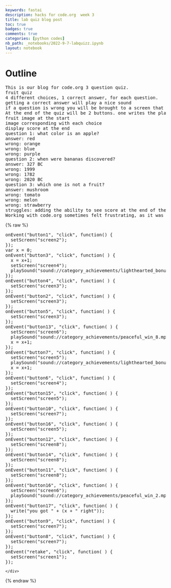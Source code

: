 ```yaml
---
keywords: fastai
description: hacks for code.org  week 3
title: lab quiz blog post
toc: true 
badges: true
comments: true
categories: [python codes]
nb_path: _notebooks/2022-9-7-labquizz.ipynb
layout: notebook
---
```


<!--
#################################################
### THIS FILE WAS AUTOGENERATED! DO NOT EDIT! ###
#################################################
# file to edit: _notebooks/2022-9-7-labquizz.ipynb
-->

<div class="container" id="notebook-container">
        
<div class="cell border-box-sizing text_cell rendered"><div class="inner_cell">
<div class="text_cell_render border-box-sizing rendered_html">
<h1 id="Outline">Outline<a class="anchor-link" href="#Outline"> </a></h1><pre>
This is our blog for code.org 3 question quiz. 
fruit quiz
4 different choices, 1 correct answer, for each question.
getting a correct answer will play a nice sound
if a question is wrong you will be brought to a screen that tells you that your wrong, and can move on to the next question.
At the end of the quiz will be 2 buttons. one writes the player's score, and the other allows the player to retake the quiz.
fruit image at the start
image corresponding with each choice
display score at the end
question 1: what color is an apple? 
answer: red
wrong: orange
wrong: blue 
wrong: purple
question 2: when were bananas discovered?
answer: 327 BC
wrong: 1999
wrong: 1782
wrong: 2020 BC
question 3: which one is not a fruit?
answer: mushroom
wrong: tomato
wrong: melon
wrong: strawberry
struggles: adding the ability to see score at the end of the quiz was challenging, as we hadn't worked with javascript before and were confused by what to do, but eventually got it with a variable that adds onto itself each time the correct answer is selected.
Working with code.org sometimes felt frustrating, as it was sometimes slower to use blocks than to type out code, but it is useful for learning javascript, as it gives us everything we need to start with. no need to look up things. 
</pre>
</div>
</div>
</div>
    {% raw %}
    
<div class="cell border-box-sizing code_cell rendered">
<div class="input">

<div class="inner_cell">
    <div class="input_area">
<div class=" highlight hl-python"><pre><span></span><span class="n">onEvent</span><span class="p">(</span><span class="s2">&quot;button1&quot;</span><span class="p">,</span> <span class="s2">&quot;click&quot;</span><span class="p">,</span> <span class="n">function</span><span class="p">()</span> <span class="p">{</span>
  <span class="n">setScreen</span><span class="p">(</span><span class="s2">&quot;screen2&quot;</span><span class="p">);</span>
<span class="p">});</span>
<span class="n">var</span> <span class="n">x</span> <span class="o">=</span> <span class="mi">0</span><span class="p">;</span>
<span class="n">onEvent</span><span class="p">(</span><span class="s2">&quot;button3&quot;</span><span class="p">,</span> <span class="s2">&quot;click&quot;</span><span class="p">,</span> <span class="n">function</span><span class="p">(</span> <span class="p">)</span> <span class="p">{</span>
  <span class="n">x</span> <span class="o">=</span> <span class="n">x</span><span class="o">+</span><span class="mi">1</span><span class="p">;</span>
  <span class="n">setScreen</span><span class="p">(</span><span class="s2">&quot;screen4&quot;</span><span class="p">);</span>
  <span class="n">playSound</span><span class="p">(</span><span class="s2">&quot;sound://category_achievements/lighthearted_bonus_objective_1.mp3&quot;</span><span class="p">);</span>
<span class="p">});</span>
<span class="n">onEvent</span><span class="p">(</span><span class="s2">&quot;button4&quot;</span><span class="p">,</span> <span class="s2">&quot;click&quot;</span><span class="p">,</span> <span class="n">function</span><span class="p">(</span> <span class="p">)</span> <span class="p">{</span>
  <span class="n">setScreen</span><span class="p">(</span><span class="s2">&quot;screen3&quot;</span><span class="p">);</span>
<span class="p">});</span>
<span class="n">onEvent</span><span class="p">(</span><span class="s2">&quot;button2&quot;</span><span class="p">,</span> <span class="s2">&quot;click&quot;</span><span class="p">,</span> <span class="n">function</span><span class="p">(</span> <span class="p">)</span> <span class="p">{</span>
  <span class="n">setScreen</span><span class="p">(</span><span class="s2">&quot;screen3&quot;</span><span class="p">);</span>
<span class="p">});</span>
<span class="n">onEvent</span><span class="p">(</span><span class="s2">&quot;button5&quot;</span><span class="p">,</span> <span class="s2">&quot;click&quot;</span><span class="p">,</span> <span class="n">function</span><span class="p">(</span> <span class="p">)</span> <span class="p">{</span>
  <span class="n">setScreen</span><span class="p">(</span><span class="s2">&quot;screen3&quot;</span><span class="p">);</span>
<span class="p">});</span>
<span class="n">onEvent</span><span class="p">(</span><span class="s2">&quot;button13&quot;</span><span class="p">,</span> <span class="s2">&quot;click&quot;</span><span class="p">,</span> <span class="n">function</span><span class="p">(</span> <span class="p">)</span> <span class="p">{</span>
  <span class="n">setScreen</span><span class="p">(</span><span class="s2">&quot;screen6&quot;</span><span class="p">);</span>
  <span class="n">playSound</span><span class="p">(</span><span class="s2">&quot;sound://category_achievements/peaceful_win_8.mp3&quot;</span><span class="p">);</span>
  <span class="n">x</span> <span class="o">=</span> <span class="n">x</span><span class="o">+</span><span class="mi">1</span><span class="p">;</span>
<span class="p">});</span>
<span class="n">onEvent</span><span class="p">(</span><span class="s2">&quot;button7&quot;</span><span class="p">,</span> <span class="s2">&quot;click&quot;</span><span class="p">,</span> <span class="n">function</span><span class="p">(</span> <span class="p">)</span> <span class="p">{</span>
  <span class="n">setScreen</span><span class="p">(</span><span class="s2">&quot;screen5&quot;</span><span class="p">);</span>
  <span class="n">playSound</span><span class="p">(</span><span class="s2">&quot;sound://category_achievements/lighthearted_bonus_objective_1.mp3&quot;</span><span class="p">);</span>
  <span class="n">x</span> <span class="o">=</span> <span class="n">x</span><span class="o">+</span><span class="mi">1</span><span class="p">;</span>
<span class="p">});</span>
<span class="n">onEvent</span><span class="p">(</span><span class="s2">&quot;button6&quot;</span><span class="p">,</span> <span class="s2">&quot;click&quot;</span><span class="p">,</span> <span class="n">function</span><span class="p">(</span> <span class="p">)</span> <span class="p">{</span>
  <span class="n">setScreen</span><span class="p">(</span><span class="s2">&quot;screen4&quot;</span><span class="p">);</span>
<span class="p">});</span>
<span class="n">onEvent</span><span class="p">(</span><span class="s2">&quot;button15&quot;</span><span class="p">,</span> <span class="s2">&quot;click&quot;</span><span class="p">,</span> <span class="n">function</span><span class="p">(</span> <span class="p">)</span> <span class="p">{</span>
  <span class="n">setScreen</span><span class="p">(</span><span class="s2">&quot;screen5&quot;</span><span class="p">);</span>
<span class="p">});</span>
<span class="n">onEvent</span><span class="p">(</span><span class="s2">&quot;button10&quot;</span><span class="p">,</span> <span class="s2">&quot;click&quot;</span><span class="p">,</span> <span class="n">function</span><span class="p">(</span> <span class="p">)</span> <span class="p">{</span>
  <span class="n">setScreen</span><span class="p">(</span><span class="s2">&quot;screen7&quot;</span><span class="p">);</span>
<span class="p">});</span>
<span class="n">onEvent</span><span class="p">(</span><span class="s2">&quot;button16&quot;</span><span class="p">,</span> <span class="s2">&quot;click&quot;</span><span class="p">,</span> <span class="n">function</span><span class="p">(</span> <span class="p">)</span> <span class="p">{</span>
  <span class="n">setScreen</span><span class="p">(</span><span class="s2">&quot;screen5&quot;</span><span class="p">);</span>
<span class="p">});</span>
<span class="n">onEvent</span><span class="p">(</span><span class="s2">&quot;button12&quot;</span><span class="p">,</span> <span class="s2">&quot;click&quot;</span><span class="p">,</span> <span class="n">function</span><span class="p">(</span> <span class="p">)</span> <span class="p">{</span>
  <span class="n">setScreen</span><span class="p">(</span><span class="s2">&quot;screen8&quot;</span><span class="p">);</span>
<span class="p">});</span>
<span class="n">onEvent</span><span class="p">(</span><span class="s2">&quot;button14&quot;</span><span class="p">,</span> <span class="s2">&quot;click&quot;</span><span class="p">,</span> <span class="n">function</span><span class="p">(</span> <span class="p">)</span> <span class="p">{</span>
  <span class="n">setScreen</span><span class="p">(</span><span class="s2">&quot;screen8&quot;</span><span class="p">);</span>
<span class="p">});</span>
<span class="n">onEvent</span><span class="p">(</span><span class="s2">&quot;button11&quot;</span><span class="p">,</span> <span class="s2">&quot;click&quot;</span><span class="p">,</span> <span class="n">function</span><span class="p">(</span> <span class="p">)</span> <span class="p">{</span>
  <span class="n">setScreen</span><span class="p">(</span><span class="s2">&quot;screen8&quot;</span><span class="p">);</span>
<span class="p">});</span>
<span class="n">onEvent</span><span class="p">(</span><span class="s2">&quot;button16&quot;</span><span class="p">,</span> <span class="s2">&quot;click&quot;</span><span class="p">,</span> <span class="n">function</span><span class="p">(</span> <span class="p">)</span> <span class="p">{</span>
  <span class="n">setScreen</span><span class="p">(</span><span class="s2">&quot;screen6&quot;</span><span class="p">);</span>
  <span class="n">playSound</span><span class="p">(</span><span class="s2">&quot;sound://category_achievements/peaceful_win_2.mp3&quot;</span><span class="p">);</span>
<span class="p">});</span>
<span class="n">onEvent</span><span class="p">(</span><span class="s2">&quot;button17&quot;</span><span class="p">,</span> <span class="s2">&quot;click&quot;</span><span class="p">,</span> <span class="n">function</span><span class="p">(</span> <span class="p">)</span> <span class="p">{</span>
  <span class="n">write</span><span class="p">(</span><span class="s2">&quot;you got &quot;</span> <span class="o">+</span> <span class="p">(</span><span class="n">x</span> <span class="o">+</span> <span class="s2">&quot; right&quot;</span><span class="p">));</span>
<span class="p">});</span>
<span class="n">onEvent</span><span class="p">(</span><span class="s2">&quot;button9&quot;</span><span class="p">,</span> <span class="s2">&quot;click&quot;</span><span class="p">,</span> <span class="n">function</span><span class="p">(</span> <span class="p">)</span> <span class="p">{</span>
  <span class="n">setScreen</span><span class="p">(</span><span class="s2">&quot;screen7&quot;</span><span class="p">);</span>
<span class="p">});</span>
<span class="n">onEvent</span><span class="p">(</span><span class="s2">&quot;button8&quot;</span><span class="p">,</span> <span class="s2">&quot;click&quot;</span><span class="p">,</span> <span class="n">function</span><span class="p">(</span> <span class="p">)</span> <span class="p">{</span>
  <span class="n">setScreen</span><span class="p">(</span><span class="s2">&quot;screen7&quot;</span><span class="p">);</span>
<span class="p">});</span>
<span class="n">onEvent</span><span class="p">(</span><span class="s2">&quot;retake&quot;</span><span class="p">,</span> <span class="s2">&quot;click&quot;</span><span class="p">,</span> <span class="n">function</span><span class="p">(</span> <span class="p">)</span> <span class="p">{</span>
  <span class="n">setScreen</span><span class="p">(</span><span class="s2">&quot;screen1&quot;</span><span class="p">);</span>
<span class="p">});</span>
</pre></div>

    </div>
</div>
</div>

</div>
    {% endraw %}

</div>
 

